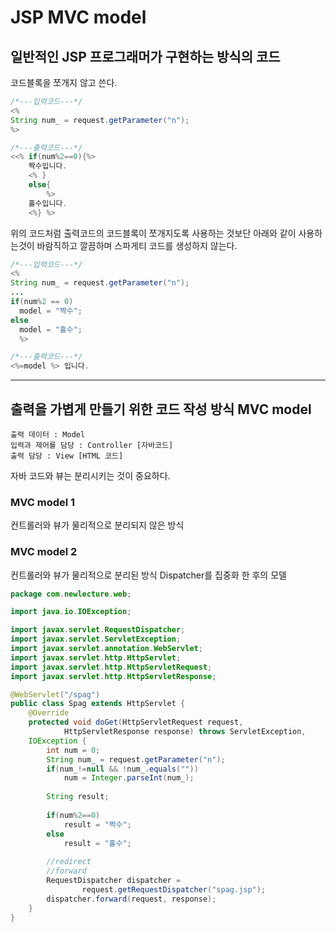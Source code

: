 # JSP MVC model

## 일반적인 JSP 프로그래머가 구현하는 방식의 코드
코드블록을 쪼개지 않고 쓴다.

```java
/*---입력코드---*/
<%
String num_ = request.getParameter("n");
%>

/*---출력코드---*/
<<% if(num%2==0){%>
	짝수입니다.
	<% }
	else{
		%>
	홀수입니다.
	<%} %>
```

위의 코드처럼 출력코드의 코드블록이 쪼개지도록 사용하는 것보단 아래와 같이 사용하는것이 바람직하고 깔끔하며 스파게티 코드를 생성하지 않는다.

```java
/*---입력코드---*/
<%
String num_ = request.getParameter("n");
...
if(num%2 == 0)
  model = "짝수";
else
  model = "홀수";
  %>

/*---출력코드---*/
<%=model %> 입니다.
```
***

## 출력을 가볍게 만들기 위한 코드 작성 방식 MVC model
```
출력 데이터 : Model
입력과 제어를 담당 : Controller [자바코드]
출력 담당 : View [HTML 코드]
```
자바 코드와 뷰는 분리시키는 것이 중요하다.

### MVC model 1
컨트롤러와 뷰가 물리적으로 분리되지 않은 방식
 
### MVC model 2
컨트롤러와 뷰가 물리적으로 분리된 방식
Dispatcher를 집중화 한 후의 모델

```java
package com.newlecture.web;

import java.io.IOException;

import javax.servlet.RequestDispatcher;
import javax.servlet.ServletException;
import javax.servlet.annotation.WebServlet;
import javax.servlet.http.HttpServlet;
import javax.servlet.http.HttpServletRequest;
import javax.servlet.http.HttpServletResponse;

@WebServlet("/spag")
public class Spag extends HttpServlet {
	@Override
	protected void doGet(HttpServletRequest request,
			HttpServletResponse response) throws ServletException,
	IOException {
		int num = 0;
		String num_ = request.getParameter("n");
		if(num_!=null && !num_.equals(""))
			num = Integer.parseInt(num_);
		
		String result;
		
		if(num%2==0)
			result = "짝수";
		else
			result = "홀수";
		
		//redirect
		//forward
		RequestDispatcher dispatcher = 
				request.getRequestDispatcher("spag.jsp");
		dispatcher.forward(request, response);
	}
}

```
